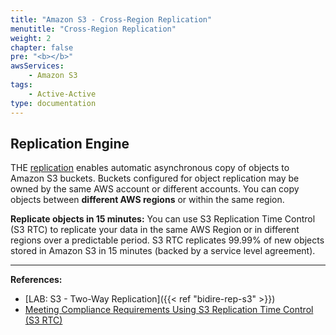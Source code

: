 ```yaml
---
title: "Amazon S3 - Cross-Region Replication"
menutitle: "Cross-Region Replication"
weight: 2
chapter: false
pre: "<b></b>"
awsServices: 
    - Amazon S3
tags:
    - Active-Active
type: documentation
---
```


## Replication Engine

THE [replication](https://docs.aws.amazon.com/AmazonS3/latest/dev/replication.html) enables automatic asynchronous copy of objects to Amazon S3 buckets. Buckets configured for object replication may be owned by the same AWS account or different accounts. You can copy objects between **different AWS regions** or within the same region.

**Replicate objects in 15 minutes:** You can use S3 Replication Time Control (S3 RTC) to replicate your data in the same AWS Region or in different regions over a predictable period. S3 RTC replicates 99.99% of new objects stored in Amazon S3 in 15 minutes (backed by a service level agreement).

---

**References:**

- [LAB: S3 - Two-Way Replication]({{< ref "bidire-rep-s3" >}})
- [Meeting Compliance Requirements Using S3 Replication Time Control (S3 RTC)](https://docs.aws.amazon.com/AmazonS3/latest/userguide/replication-time-control.html)

